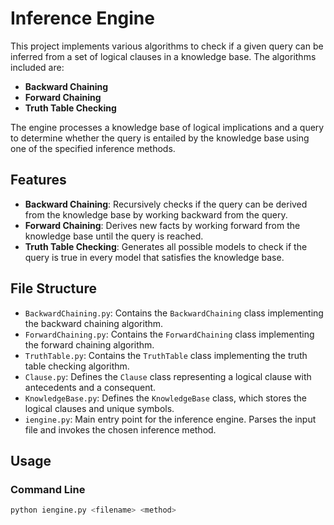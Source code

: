 # Inference Engine

This project implements various algorithms to check if a given query can be inferred from a set of logical clauses in a knowledge base. The algorithms included are:

- **Backward Chaining**
- **Forward Chaining**
- **Truth Table Checking**

The engine processes a knowledge base of logical implications and a query to determine whether the query is entailed by the knowledge base using one of the specified inference methods.

## Features

- **Backward Chaining**: Recursively checks if the query can be derived from the knowledge base by working backward from the query.
- **Forward Chaining**: Derives new facts by working forward from the knowledge base until the  query is reached.
- **Truth Table Checking**: Generates all possible models to check if the query is true in every model that satisfies the knowledge base.

## File Structure

- `BackwardChaining.py`: Contains the `BackwardChaining` class implementing the backward chaining algorithm.
- `ForwardChaining.py`: Contains the `ForwardChaining` class implementing the forward chaining algorithm.
- `TruthTable.py`: Contains the `TruthTable` class implementing the truth table checking algorithm.
- `Clause.py`: Defines the `Clause` class representing a logical clause with antecedents and a consequent.
- `KnowledgeBase.py`: Defines the `KnowledgeBase` class, which stores the logical clauses and unique symbols.
- `iengine.py`: Main entry point for the inference engine. Parses the input file and invokes the chosen inference method.

## Usage

### Command Line

```bash
python iengine.py <filename> <method>
